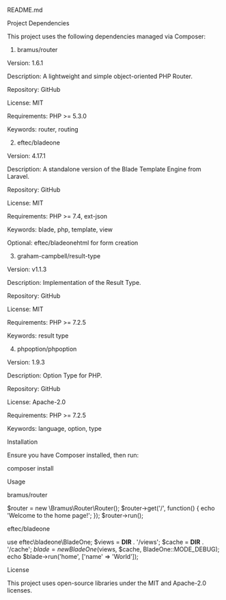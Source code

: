 README.md

Project Dependencies

This project uses the following dependencies managed via Composer:

1. bramus/router

Version: 1.6.1

Description: A lightweight and simple object-oriented PHP Router.

Repository: GitHub

License: MIT

Requirements: PHP >= 5.3.0

Keywords: router, routing

2. eftec/bladeone

Version: 4.17.1

Description: A standalone version of the Blade Template Engine from Laravel.

Repository: GitHub

License: MIT

Requirements: PHP >= 7.4, ext-json

Keywords: blade, php, template, view

Optional: eftec/bladeonehtml for form creation

3. graham-campbell/result-type

Version: v1.1.3

Description: Implementation of the Result Type.

Repository: GitHub

License: MIT

Requirements: PHP >= 7.2.5

Keywords: result type

4. phpoption/phpoption

Version: 1.9.3

Description: Option Type for PHP.

Repository: GitHub

License: Apache-2.0

Requirements: PHP >= 7.2.5

Keywords: language, option, type

Installation

Ensure you have Composer installed, then run:

composer install

Usage

bramus/router

$router = new \Bramus\Router\Router();
$router->get('/', function() {
    echo 'Welcome to the home page!';
});
$router->run();

eftec/bladeone

use eftec\bladeone\BladeOne;
$views = __DIR__ . '/views';
$cache = __DIR__ . '/cache';
$blade = new BladeOne($views, $cache, BladeOne::MODE_DEBUG);
echo $blade->run('home', ['name' => 'World']);

License

This project uses open-source libraries under the MIT and Apache-2.0 licenses.

